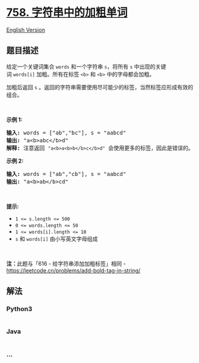 # [758. 字符串中的加粗单词](https://leetcode.cn/problems/bold-words-in-string)

[English Version](/solution/0700-0799/0758.Bold%20Words%20in%20String/README_EN.md)

## 题目描述

<!-- 这里写题目描述 -->

<p>给定一个关键词集合&nbsp;<code>words</code> 和一个字符串&nbsp;<code>s</code>，将所有 <code>s</code> 中出现的关键词&nbsp;<code>words[i]</code>&nbsp;加粗。所有在标签&nbsp;<code>&lt;b&gt;</code>&nbsp;和&nbsp;<code>&lt;b&gt;</code>&nbsp;中的字母都会加粗。</p>

<p>加粗后返回 <code>s</code> 。返回的字符串需要使用尽可能少的标签，当然标签应形成有效的组合。</p>

<p>&nbsp;</p>

<p><strong>示例 1:</strong></p>

<pre>
<strong>输入:</strong> words = ["ab","bc"], s = "aabcd"
<strong>输出:</strong> "a&lt;b&gt;abc&lt;/b&gt;d"
<strong>解释: </strong>注意返回 <code>"a&lt;b&gt;a&lt;b&gt;b&lt;/b&gt;c&lt;/b&gt;d"</code> 会使用更多的标签，因此是错误的。
</pre>

<p><strong>示例 2:</strong></p>

<pre>
<strong>输入:</strong> words = ["ab","cb"], s = "aabcd"
<strong>输出:</strong> "a&lt;b&gt;ab&lt;/b&gt;cd"
</pre>

<p>&nbsp;</p>

<p><strong>提示:</strong></p>

<ul>
	<li><code>1 &lt;= s.length &lt;= 500</code></li>
	<li><code>0 &lt;= words.length &lt;= 50</code></li>
	<li><code>1 &lt;= words[i].length &lt;= 10</code></li>
	<li><code>s</code>&nbsp;和&nbsp;<code>words[i]</code>&nbsp;由小写英文字母组成</li>
</ul>

<p>&nbsp;</p>

<p><strong>注：</strong>此题与「616 - 给字符串添加加粗标签」相同 - <a href="https://leetcode.cn/problems/add-bold-tag-in-string/">https://leetcode.cn/problems/add-bold-tag-in-string/</a></p>

## 解法

<!-- 这里可写通用的实现逻辑 -->

<!-- tabs:start -->

### **Python3**

<!-- 这里可写当前语言的特殊实现逻辑 -->

```python

```

### **Java**

<!-- 这里可写当前语言的特殊实现逻辑 -->

```java

```

### **...**

```

```

<!-- tabs:end -->
